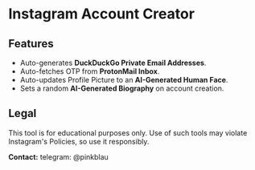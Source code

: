 # Instagram Account Creator


## Features
- Auto-generates **DuckDuckGo Private Email Addresses**.
- Auto-fetches OTP from **ProtonMail Inbox**.
- Auto-updates Profile Picture to an **AI-Generated Human Face**.
- Sets a random **AI-Generated Biography** on account creation.


## Legal
This tool is for educational purposes only. Use of such tools may violate Instagram's Policies, so use it responsibly.

**Contact:** telegram: @pinkblau
